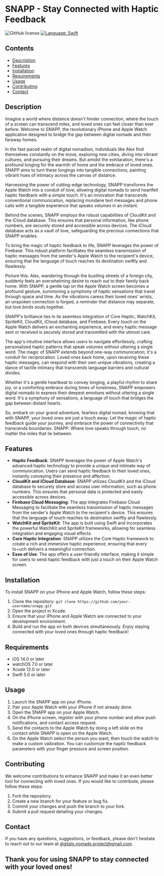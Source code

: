 # SNAPP - Stay Connected with Haptic Feedback 
  ![GitHub license](https://img.shields.io/badge/license-MIT-lightgrey.svg)
  [![Language: Swift](https://img.shields.io/badge/lang-Swift-yellow.svg?style=flat)](https://developer.apple.com/swift/)
  
 ## Contents
- [Description](#description)
- [Features](#features)
- [Installation](#installation)
- [Requirements](#requirements)
- [Usage](#usage)
- [Contributing](#contributing)
- [Contact](#contact)

## Description
Imagine a world where distance doesn't hinder connection, where the touch of a screen can transcend miles, and loved ones can feel closer than ever before. Welcome to SNAPP, the revolutionary iPhone and Apple Watch application designed to bridge the gap between digital nomads and their faraway homes.

In the fast-paced realm of digital nomadism, individuals like Alex find themselves constantly on the move, exploring new cities, diving into vibrant cultures, and pursuing their dreams. But amidst the exhilaration, there's a profound longing for the warmth of home and the embrace of loved ones. SNAPP aims to turn these longings into tangible connections, painting vibrant hues of intimacy across the canvas of distance.

Harnessing the power of cutting-edge technology, SNAPP transforms the Apple Watch into a conduit of love, allowing digital nomads to send heartfelt haptic feedback with a simple touch. It's an innovation that transcends conventional communication, replacing mundane text messages and phone calls with a tangible experience that speaks volumes in an instant.

Behind the scenes, SNAPP employs the robust capabilities of CloudKit and the iCloud database. This ensures that personal information, like phone numbers, are securely stored and accessible across devices. The iCloud database acts as a vault of love, safeguarding the precious connections that SNAPP enables.

To bring the magic of haptic feedback to life, SNAPP leverages the power of Firebase. This robust platform facilitates the seamless transmission of haptic messages from the sender's Apple Watch to the recipient's device, ensuring that the language of touch reaches its destination swiftly and flawlessly.

Picture this: Alex, wandering through the bustling streets of a foreign city, suddenly feels an overwhelming desire to reach out to their family back home. With SNAPP, a gentle tap on the Apple Watch screen becomes a profound gesture, summoning a symphony of haptic sensations that travel through space and time. As the vibrations caress their loved ones' wrists, an unspoken connection is forged, a reminder that distance may separate, but love binds souls together.

SNAPP's brilliance lies in its seamless integration of Core Haptic, WatchKit, SpriteKit, CloudKit, iCloud database, and Firebase. Every touch on the Apple Watch delivers an enchanting experience, and every haptic message sent or received is securely stored and transmitted with the utmost care.

The app's intuitive interface allows users to navigate effortlessly, crafting personalized haptic patterns that speak volumes without uttering a single word. The magic of SNAPP extends beyond one-way communication; it's a conduit for reciprocation. Loved ones back home, upon receiving these haptic messages, can respond with their own unique vibrations, creating a dance of tactile intimacy that transcends language barriers and cultural divides.

Whether it's a gentle heartbeat to convey longing, a playful rhythm to share joy, or a comforting embrace during times of loneliness, SNAPP empowers digital nomads to express their deepest emotions without uttering a single word. It's a symphony of sensations, a language of touch that bridges the gap between distant hearts.

So, embark on your grand adventure, fearless digital nomad, knowing that with SNAPP, your loved ones are just a touch away. Let the magic of haptic feedback guide your journey, and embrace the power of connectivity that transcends boundaries. SNAPP: Where love speaks through touch, no matter the miles that lie between.
## Features
- **Haptic Feedback**: SNAPP leverages the power of Apple Watch's advanced haptic technology to provide a unique and intimate way of communication. Users can send haptic feedback to their loved ones, instantly conveying their presence and affection.
- **CloudKit and iCloud Database**: SNAPP utilizes CloudKit and the iCloud database to securely store and access user information, such as phone numbers. This ensures that personal data is protected and easily accessible across devices.
- **Firebase Cloud Messaging**: The app integrates Firebase Cloud Messaging to facilitate the seamless transmission of haptic messages from the sender's Apple Watch to the recipient's device. This ensures that the language of touch reaches its destination swiftly and flawlessly.
- **WatchKit and SpriteKit**: The app is built using Swift and incorporates the powerful WatchKit and SpriteKit frameworks, allowing for seamless integration and engaging visual effects.
- **Core Haptic Integration**: SNAPP utilizes the Core Haptic framework to create a rich and immersive haptic experience, ensuring that every to+uch delivers a meaningful connection.
- **Ease of Use**: The app offers a user-friendly interface, making it simple for users to send haptic feedback with just a touch on their Apple Watch screen.
## Installation
To install SNAPP on your iPhone and Apple Watch, follow these steps:
1. Clone the repository: ``` git clone https://github.com/your-username/snapp.git ```
2. Open the project in Xcode.
3. Ensure that your iPhone and Apple Watch are connected to your development environment.
4. Build and run the app on both devices simultaneously.
Enjoy staying connected with your loved ones through haptic feedback!
## Requirements
- iOS 14.0 or later
- watchOS 7.0 or later
- Xcode 12.0 or later
- Swift 5.0 or later
## Usage
1. Launch the SNAPP app on your iPhone.
2. Pair your Apple Watch with your iPhone if not already done.
3. Open the SNAPP app on your Apple Watch.
4. On the iPhone screen, register with your phone number and allow push notifications, and contact access request.
5. Send the contacts to the Apple Watch by doing a left slide on the contact while SNAPP is open on the Apple Watch. 
6. On the Apple Watch select the person you want, then touch the watch to make a custom vaibration.
You can customize the haptic feedback parameters with your finger pressure and screen position.
## Contributing
We welcome contributions to enhance SNAPP and make it an even better tool for connecting with loved ones. If you would like to contribute, please follow these steps:
1. Fork the repository.
2. Create a new branch for your feature or bug fix.
3. Commit your changes and push the branch to your fork.
4. Submit a pull request detailing your changes.
## Contact
If you have any questions, suggestions, or feedback, please don't hesitate to reach out to our team at digitals.nomads.project@gmail.com.

## Thank you for using SNAPP to stay connected with your loved ones!


